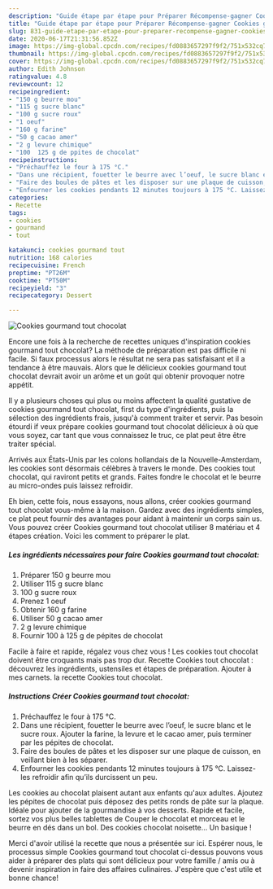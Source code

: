 ```yaml
---
description: "Guide étape par étape pour Préparer Récompense-gagner Cookies gourmand tout chocolat"
title: "Guide étape par étape pour Préparer Récompense-gagner Cookies gourmand tout chocolat"
slug: 831-guide-etape-par-etape-pour-preparer-recompense-gagner-cookies-gourmand-tout-chocolat
date: 2020-06-17T21:31:56.852Z
image: https://img-global.cpcdn.com/recipes/fd0883657297f9f2/751x532cq70/cookies-gourmand-tout-chocolat-photo-principale-de-la-recette.jpg
thumbnail: https://img-global.cpcdn.com/recipes/fd0883657297f9f2/751x532cq70/cookies-gourmand-tout-chocolat-photo-principale-de-la-recette.jpg
cover: https://img-global.cpcdn.com/recipes/fd0883657297f9f2/751x532cq70/cookies-gourmand-tout-chocolat-photo-principale-de-la-recette.jpg
author: Edith Johnson
ratingvalue: 4.8
reviewcount: 12
recipeingredient:
- "150 g beurre mou"
- "115 g sucre blanc"
- "100 g sucre roux"
- "1 oeuf"
- "160 g farine"
- "50 g cacao amer"
- "2 g levure chimique"
- "100  125 g de ppites de chocolat"
recipeinstructions:
- "Préchauffez le four à 175 °C."
- "Dans une récipient, fouetter le beurre avec l’oeuf, le sucre blanc et le sucre roux. Ajouter la farine, la levure et le cacao amer, puis terminer par les pépites de chocolat."
- "Faire des boules de pâtes et les disposer sur une plaque de cuisson, en veillant bien à les séparer."
- "Enfourner les cookies pendants 12 minutes toujours à 175 °C. Laissez-les refroidir afin qu’ils durcissent un peu."
categories:
- Recette
tags:
- cookies
- gourmand
- tout

katakunci: cookies gourmand tout 
nutrition: 168 calories
recipecuisine: French
preptime: "PT26M"
cooktime: "PT50M"
recipeyield: "3"
recipecategory: Dessert

---
```



![Cookies gourmand tout chocolat](https://img-global.cpcdn.com/recipes/fd0883657297f9f2/751x532cq70/cookies-gourmand-tout-chocolat-photo-principale-de-la-recette.jpg)

Encore une fois à la recherche de recettes uniques d'inspiration cookies gourmand tout chocolat? La méthode de préparation est pas difficile ni facile. Si faux processus alors le résultat ne sera pas satisfaisant et il a tendance à être mauvais. Alors que le délicieux cookies gourmand tout chocolat devrait avoir un arôme et un goût qui obtenir provoquer notre appétit.

Il y a plusieurs choses qui plus ou moins affectent la qualité gustative de cookies gourmand tout chocolat, first du type d'ingrédients, puis la sélection des ingrédients frais, jusqu'à comment traiter et servir. Pas besoin étourdi if veux prépare cookies gourmand tout chocolat délicieux à où que vous soyez, car tant que vous connaissez le truc, ce plat peut être être traiter spécial.

Arrivés aux États-Unis par les colons hollandais de la Nouvelle-Amsterdam, les cookies sont désormais célèbres à travers le monde. Des cookies tout chocolat, qui raviront petits et grands. Faites fondre le chocolat et le beurre au micro-ondes puis laissez refroidir.


Eh bien, cette fois, nous essayons, nous allons, créer cookies gourmand tout chocolat vous-même à la maison. Gardez avec des ingrédients simples, ce plat peut fournir des avantages pour aidant à maintenir un corps sain us. Vous pouvez créer Cookies gourmand tout chocolat utiliser 8 matériau et 4 étapes création. Voici les comment to préparer le plat.

<!--inarticleads1-->

##### Les ingrédients nécessaires pour faire Cookies gourmand tout chocolat:

1. Préparer 150 g beurre mou
1. Utiliser 115 g sucre blanc
1.  100 g sucre roux
1. Prenez 1 oeuf
1. Obtenir 160 g farine
1. Utiliser 50 g cacao amer
1.  2 g levure chimique
1. Fournir 100 à 125 g de pépites de chocolat


Facile à faire et rapide, régalez vous chez vous ! Les cookies tout chocolat doivent être croquants mais pas trop dur. Recette Cookies tout chocolat : découvrez les ingrédients, ustensiles et étapes de préparation. Ajouter à mes carnets. la recette Cookies tout chocolat. 

<!--inarticleads2-->

##### Instructions Créer Cookies gourmand tout chocolat:

1. Préchauffez le four à 175 °C.
1. Dans une récipient, fouetter le beurre avec l’oeuf, le sucre blanc et le sucre roux. Ajouter la farine, la levure et le cacao amer, puis terminer par les pépites de chocolat.
1. Faire des boules de pâtes et les disposer sur une plaque de cuisson, en veillant bien à les séparer.
1. Enfourner les cookies pendants 12 minutes toujours à 175 °C. Laissez-les refroidir afin qu’ils durcissent un peu.


Les cookies au chocolat plaisent autant aux enfants qu&#39;aux adultes. Ajoutez les pépites de chocolat puis déposez des petits ronds de pâte sur la plaque. Idéale pour ajouter de la gourmandise à vos desserts. Rapide et facile, sortez vos plus belles tablettes de Couper le chocolat et morceau et le beurre en dés dans un bol. Des cookies chocolat noisette… Un basique ! 


Merci d'avoir utilisé la recette que nous a présentée sur ici. Espérer nous, le processus simple Cookies gourmand tout chocolat ci-dessus pouvons vous aider à préparer des plats qui sont délicieux pour votre famille / amis ou à devenir inspiration in faire des affaires culinaires. J'espère que c'est utile et bonne chance!
